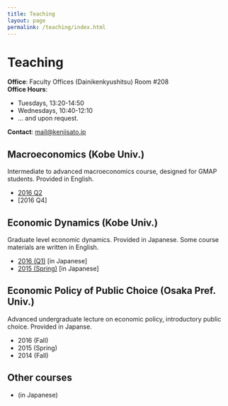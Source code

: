 ```yaml
---
title: Teaching
layout: page
permalink: /teaching/index.html
---
```


# Teaching

**Office**: Faculty Offices (Dainikenkyushitsu) Room #208<br>
**Office Hours**:

- Tuesdays, 13:20-14:50
- Wednesdays, 10:40-12:10
- ... and upon request.

**Contact**: mail@kenjisato.jp

## Macroeconomics (Kobe Univ.)

Intermediate to advanced macroeconomics course, designed for GMAP students. Provided in English.

- [2016 Q2](/teaching/ma/2016Q2)
- [2016 Q4]

## Economic Dynamics (Kobe Univ.)

Graduate level economic dynamics. Provided in Japanese. Some course materials are written in English.

- [2016 (Q1)](http://www.kenjisato.jp/teaching/ed/2016) [in Japanese]
- [2015 (Spring)](http://www.kenjisato.jp/teaching/ed/2015) [in Japanese]


## Economic Policy of Public Choice (Osaka Pref. Univ.)

Advanced undergraduate lecture on economic policy, introductory public choice. Provided in Japanse.  

- 2016 (Fall)
- 2015 (Spring)
- 2014 (Fall)

## Other courses

-  (in Japanese)
